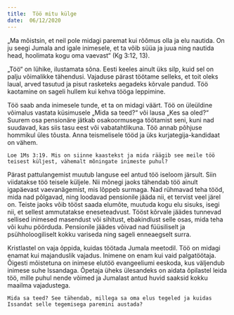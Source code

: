 ```yaml
---
title:  Töö mitu külge  
date:  06/12/2020  
---
```


„Ma mõistsin, et neil pole midagi paremat kui rõõmus olla ja elu nautida. On ju seegi Jumala and igale inimesele, et ta võib süüa ja juua ning nautida head, hoolimata kogu oma vaevast“ (Kg 3:12, 13).

„Töö“ on lühike, ilustamata sõna. Eesti keeles ainult üks silp, kuid sel on palju võimalikke tähendusi. Vajaduse pärast töötame selleks, et toit oleks laual, arved tasutud ja pisut rasketeks aegadeks kõrvale pandud. Töö kaotamine on sageli hullem kui kehva tööga leppimine.

Töö saab anda inimesele tunde, et ta on midagi väärt. Töö on üleüldine võimalus vastata küsimusele „Mida sa teed?“ või lausa „Kes sa oled?“ Suurem osa pensionäre jätkab osakoormusega töötamist seni, kuni nad suudavad, kas siis tasu eest või vabatahtlikuna. Töö annab põhjuse hommikul üles tõusta. Anna teismelisele tööd ja üks kurjategija-kandidaat on vähem.

`Loe 1Ms 3:19. Mis on siinne kaastekst ja mida räägib see meile töö teisest küljest, vähemalt mõningate inimeste puhul?`

Pärast pattulangemist muutub languse eel antud töö iseloom järsult. Siin viidatakse töö teisele küljele. Nii mõnegi jaoks tähendab töö ainult igapäevast vaevanägemist, mis lõppeb surmaga. Nad rühmavad teha tööd, mida nad põlgavad, ning loodavad pensionile jääda nii, et tervist veel järel on. Teiste jaoks võib tööst saada elumõte, muutuda kogu elu sisuks, isegi nii, et sellest ammutatakse eneseteadvust. Tööst kõrvale jäädes tunnevad sellised inimesed masendust või sihitust, ebakindlust selle osas, mida teha või kuhu pöörduda. Pensionile jäädes võivad nad füüsiliselt ja psühholoogiliselt kokku variseda ning sageli enneaegselt surra.

Kristlastel on vaja õppida, kuidas töötada Jumala meetodil. Töö on midagi enamat kui majanduslik vajadus. Inimene on enam kui vaid palgatöötaja. Õigesti mõistetuna on inimese elutöö evangeeliumi eeskoda, kus väljendub inimese suhe Issandaga. Õpetaja üheks ülesandeks on aidata õpilastel leida töö, mille puhul nende võimed ja Jumalast antud huvid saaksid kokku maailma vajadustega.

`Mida sa teed? See tähendab, millega sa oma elus tegeled ja kuidas Issandat selle tegemisega paremini austada?`